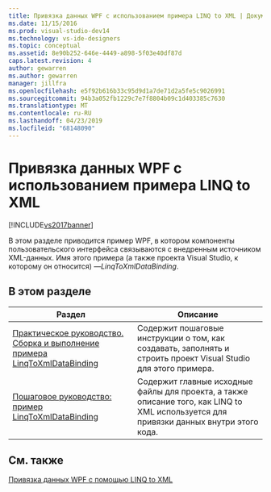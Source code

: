 ```yaml
---
title: Привязка данных WPF с использованием примера LINQ to XML | Документация Майкрософт
ms.date: 11/15/2016
ms.prod: visual-studio-dev14
ms.technology: vs-ide-designers
ms.topic: conceptual
ms.assetid: 8e90b252-646e-4449-a898-5f03e40df87d
caps.latest.revision: 4
author: gewarren
ms.author: gewarren
manager: jillfra
ms.openlocfilehash: e5f92b616b33c95d9d1a7de71d2a5fe5c9026991
ms.sourcegitcommit: 94b3a052fb1229c7e7f8804b09c1d403385c7630
ms.translationtype: MT
ms.contentlocale: ru-RU
ms.lasthandoff: 04/23/2019
ms.locfileid: "68148090"
---
```

# <a name="wpf-data-binding-using-linq-to-xml-example"></a>Привязка данных WPF с использованием примера LINQ to XML
[!INCLUDE[vs2017banner](../includes/vs2017banner.md)]

В этом разделе приводится пример WPF, в котором компоненты пользовательского интерфейса связываются с внедренным источником XML-данных. Имя этого примера (а также проекта Visual Studio, к которому он относится) —*LinqToXmlDataBinding*.  
  
## <a name="in-this-section"></a>В этом разделе  
  
|Раздел|Описание|  
|-----------|-----------------|  
|[Практическое руководство. Сборка и выполнение примера LinqToXmlDataBinding](../designers/how-to-build-and-run-the-linqtoxmldatabinding-example.md)|Содержит пошаговые инструкции о том, как создавать, заполнять и строить проект Visual Studio для этого примера.|  
|[Пошаговое руководство: пример LinqToXmlDataBinding](../designers/walkthrough-linqtoxmldatabinding-example.md)|Содержит главные исходные файлы для проекта, а также описание того, как LINQ to XML используется для привязки данных внутри этого кода.|  
  
## <a name="see-also"></a>См. также  
 [Привязка данных WPF с помощью LINQ to XML](../designers/wpf-data-binding-with-linq-to-xml.md)
